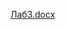 [Лаб3.docx](https://docs.google.com/document/d/1xcuvYbRHvBgIBwgn9J9jINhlO513CYk8/edit?usp=sharing&ouid=107099367510336680885&rtpof=true&sd=true)

